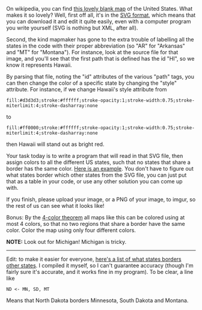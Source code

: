 

On wikipedia, you can find [this lovely blank map](http://en.wikipedia.org/wiki/File:Blank_US_Map.svg) of the United States. What makes it so lovely? Well, first off all, it's in the [SVG format](http://en.wikipedia.org/wiki/File:Blank_US_Map.svg), which means that you can download it and edit it quite easily, even with a computer program you write yourself (SVG is nothing but XML, after all).

Second, the kind mapmaker has gone to the extra trouble of labelling all the states in the code with their proper abbreviation (so "AR" for "Arkansas" and "MT" for "Montana"). For instance, look at the source file for that image, and you'll see that the first path that is defined has the id "HI", so we know it represents Hawaii.

By parsing that file, noting the "id" attributes of the various "path" tags, you can then change the color of a specific state by changing the "style" attribute. For instance, if we change Hawaii's style attribute from

    fill:#d3d3d3;stroke:#ffffff;stroke-opacity:1;stroke-width:0.75;stroke-miterlimit:4;stroke-dasharray:none

to

    fill:#ff0000;stroke:#ffffff;stroke-opacity:1;stroke-width:0.75;stroke-miterlimit:4;stroke-dasharray:none

then Hawaii will stand out as bright red.

Your task today is to write a program that will read in that SVG file, then assign colors to all the different US states, such that no states that share a border has the same color. [Here is an example](http://i.imgur.com/QN3sG.png). You don't have to figure out what states border which other states from the SVG file, you can just put that as a table in your code, or use any other solution you can come up with.

If you finish, please upload your image, or a PNG of your image, to imgur, so the rest of us can see what it looks like!

Bonus: By the [4-color theorem](http://en.wikipedia.org/wiki/4-color_theorem) all maps like this can be colored using at most 4 colors, so that no two regions that share a border have the same color. Color the map using only four different colors.

**NOTE:** Look out for Michigan! Michigan is tricky.

* * *

Edit: to make it easier for everyone, [here's a list of what states borders other states](http://pastebin.com/uNJAEfgr). I compiled it myself, so I can't guarantee accuracy (though I'm fairly sure it's accurate, and it works fine in my program). To be clear, a line like

    ND <- MN, SD, MT

Means that North Dakota borders Minnesota, South Dakota and Montana.


